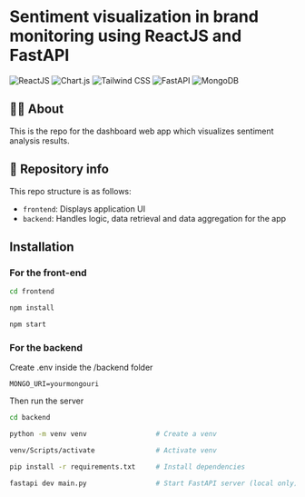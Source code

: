 # Sentiment visualization in brand monitoring using ReactJS and FastAPI
![ReactJS](https://img.shields.io/badge/ReactJS-61DAFB?style=for-the-badge&logo=react&logoColor=000000)
![Chart.js](https://img.shields.io/badge/Chart.js-FF6384?style=for-the-badge&logo=chartdotjs&logoColor=FFFFFF)
![Tailwind CSS](https://img.shields.io/badge/Tailwind%20CSS-06B6D4?style=for-the-badge&logo=tailwindcss&logoColor=FFFFFF)
![FastAPI](https://img.shields.io/badge/FastAPI-009688?style=for-the-badge&logo=fastapi&logoColor=FFFFFF)
![MongoDB](https://img.shields.io/badge/MongoDB-47A248?style=for-the-badge&logo=mongodb&logoColor=FFFFFF)

## 👨‍💻 About
This is the repo for the dashboard web app which visualizes sentiment analysis results.

## 📁 Repository info
This repo structure is as follows:
+ `frontend`: Displays application UI
+ `backend`: Handles logic, data retrieval and data aggregation for the app

## Installation

### For the front-end
```bash
cd frontend

npm install

npm start
```

### For the backend
Create .env inside the /backend folder
```
MONGO_URI=yourmongouri
```
Then run the server
```bash
cd backend

python -m venv venv                 # Create a venv

venv/Scripts/activate               # Activate venv

pip install -r requirements.txt     # Install dependencies

fastapi dev main.py                 # Start FastAPI server (local only)
```
